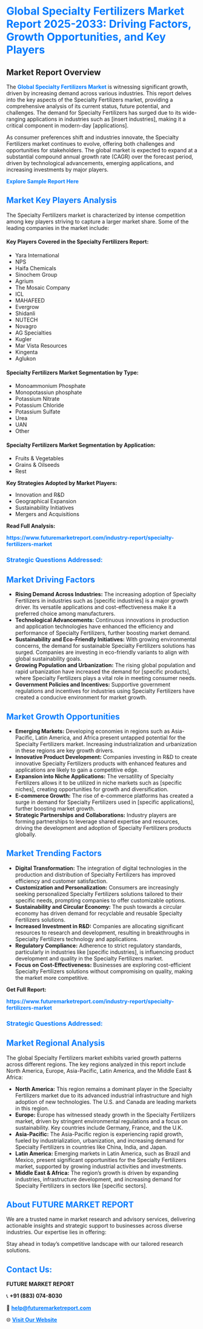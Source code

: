 <h1 style="color: #007BFF;">Global Specialty Fertilizers Market Report 2025-2033: Driving Factors, Growth Opportunities, and Key Players</h1>

<section id="overview">
<h2>Market Report Overview</h2>
<p>The <a href="https://www.futuremarketreport.com/industry-report/specialty-fertilizers-market" style="color: #007BFF; text-decoration: none;"><strong>Global Specialty Fertilizers Market</strong></a> is witnessing significant growth, driven by increasing demand across various industries. This report delves into the key aspects of the Specialty Fertilizers market, providing a comprehensive analysis of its current status, future potential, and challenges. The demand for Specialty Fertilizers has surged due to its wide-ranging applications in industries such as [insert industries], making it a critical component in modern-day [applications].</p>
<p>As consumer preferences shift and industries innovate, the Specialty Fertilizers market continues to evolve, offering both challenges and opportunities for stakeholders. The global market is expected to expand at a substantial compound annual growth rate (CAGR) over the forecast period, driven by technological advancements, emerging applications, and increasing investments by major players.</p>
</section>

<section id="overview">
<p><a href="https://www.futuremarketreport.com/request-sample/reportId=102424" style="color: #007BFF; text-decoration: none;"><strong>Explore Sample Report Here</strong></a></p>
</section>

<section id="key-players">
<h2 style="color: #007BFF;">Market Key Players Analysis</h2>
<p>The Specialty Fertilizers market is characterized by intense competition among key players striving to capture a larger market share. Some of the leading companies in the market include:</p>
<h4>Key Players Covered in the Specialty Fertilizers Report:</h4>
<ul><li>Yara International</li><li>NPS</li><li>Haifa Chemicals</li><li>Sinochem Group</li><li>Agrium</li><li>The Mosaic Company</li><li>ICL</li><li>MAHAFEED</li><li>Evergrow</li><li>Shidanli</li><li>NUTECH</li><li>Novagro</li><li>AG Specialties</li><li>Kugler</li><li>Mar Vista Resources</li><li>Kingenta</li><li>Aglukon</li></ul>
<h4>Specialty Fertilizers Market Segmentation by Type:</h4>
<ul><li>Monoammonium Phosphate</li><li>Monopotassiun phosphate</li><li>Potassium Nitrate</li><li>Potassium Chloride</li><li>Potassium Sulfate</li><li>Urea</li><li>UAN</li><li>Other</li></ul>

<h4>Specialty Fertilizers Market Segmentation by Application:</h4>
<ul><li>Fruits &amp; Vegetables</li><li>Grains &amp; Oilseeds</li><li>Rest</li></ul>
<p><strong>Key Strategies Adopted by Market Players:</strong></p>
<ul>
<li>Innovation and R&D</li>
<li>Geographical Expansion</li>
<li>Sustainability Initiatives</li>
<li>Mergers and Acquisitions</li>
</ul>
</section>

<section>
<p><strong>Read Full Analysis: </strong></p><a href="https://www.futuremarketreport.com/industry-report/specialty-fertilizers-market" style="color: #007BFF; text-decoration: none;"><strong>https://www.futuremarketreport.com/industry-report/specialty-fertilizers-market</strong></a>
<h3 style="color: #007BFF;">Strategic Questions Addressed:</h3>
</section>

<section id="driving-factors">
<h2 style="color: #007BFF;">Market Driving Factors</h2>
<ul>
<li><strong>Rising Demand Across Industries:</strong> The increasing adoption of Specialty Fertilizers in industries such as [specific industries] is a major growth driver. Its versatile applications and cost-effectiveness make it a preferred choice among manufacturers.</li>
<li><strong>Technological Advancements:</strong> Continuous innovations in production and application technologies have enhanced the efficiency and performance of Specialty Fertilizers, further boosting market demand.</li>
<li><strong>Sustainability and Eco-Friendly Initiatives:</strong> With growing environmental concerns, the demand for sustainable Specialty Fertilizers solutions has surged. Companies are investing in eco-friendly variants to align with global sustainability goals.</li>
<li><strong>Growing Population and Urbanization:</strong> The rising global population and rapid urbanization have increased the demand for [specific products], where Specialty Fertilizers plays a vital role in meeting consumer needs.</li>
<li><strong>Government Policies and Incentives:</strong> Supportive government regulations and incentives for industries using Specialty Fertilizers have created a conducive environment for market growth.</li>
</ul>
</section>

<section id="growth-opportunities">
<h2 style="color: #007BFF;">Market Growth Opportunities</h2>
<ul>
<li><strong>Emerging Markets:</strong> Developing economies in regions such as Asia-Pacific, Latin America, and Africa present untapped potential for the Specialty Fertilizers market. Increasing industrialization and urbanization in these regions are key growth drivers.</li>
<li><strong>Innovative Product Development:</strong> Companies investing in R&D to create innovative Specialty Fertilizers products with enhanced features and applications are likely to gain a competitive edge.</li>
<li><strong>Expansion into Niche Applications:</strong> The versatility of Specialty Fertilizers allows it to be utilized in niche markets such as [specific niches], creating opportunities for growth and diversification.</li>
<li><strong>E-commerce Growth:</strong> The rise of e-commerce platforms has created a surge in demand for Specialty Fertilizers used in [specific applications], further boosting market growth.</li>
<li><strong>Strategic Partnerships and Collaborations:</strong> Industry players are forming partnerships to leverage shared expertise and resources, driving the development and adoption of Specialty Fertilizers products globally.</li>
</ul>
</section>

<section id="trending-factors">
<h2 style="color: #007BFF;">Market Trending Factors</h2>
<ul>
<li><strong>Digital Transformation:</strong> The integration of digital technologies in the production and distribution of Specialty Fertilizers has improved efficiency and customer satisfaction.</li>
<li><strong>Customization and Personalization:</strong> Consumers are increasingly seeking personalized Specialty Fertilizers solutions tailored to their specific needs, prompting companies to offer customizable options.</li>
<li><strong>Sustainability and Circular Economy:</strong> The push towards a circular economy has driven demand for recyclable and reusable Specialty Fertilizers solutions.</li>
<li><strong>Increased Investment in R&D:</strong> Companies are allocating significant resources to research and development, resulting in breakthroughs in Specialty Fertilizers technology and applications.</li>
<li><strong>Regulatory Compliance:</strong> Adherence to strict regulatory standards, particularly in industries like [specific industries], is influencing product development and quality in the Specialty Fertilizers market.</li>
<li><strong>Focus on Cost-Effectiveness:</strong> Businesses are exploring cost-efficient Specialty Fertilizers solutions without compromising on quality, making the market more competitive.</li>
</ul>
</section>

<section>
<p><strong>Get Full Report: </strong></p><a href="https://www.futuremarketreport.com/industry-report/specialty-fertilizers-market" style="color: #007BFF; text-decoration: none;"><strong>https://www.futuremarketreport.com/industry-report/specialty-fertilizers-market</strong></a>
<h3 style="color: #007BFF;">Strategic Questions Addressed:</h3>
</section>


<section id="regional-analysis">
<h2 style="color: #007BFF;">Market Regional Analysis</h2>
<p>The global Specialty Fertilizers market exhibits varied growth patterns across different regions. The key regions analyzed in this report include North America, Europe, Asia-Pacific, Latin America, and the Middle East & Africa:</p>
<ul>
<li><strong>North America:</strong> This region remains a dominant player in the Specialty Fertilizers market due to its advanced industrial infrastructure and high adoption of new technologies. The U.S. and Canada are leading markets in this region.</li>
<li><strong>Europe:</strong> Europe has witnessed steady growth in the Specialty Fertilizers market, driven by stringent environmental regulations and a focus on sustainability. Key countries include Germany, France, and the U.K.</li>
<li><strong>Asia-Pacific:</strong> The Asia-Pacific region is experiencing rapid growth, fueled by industrialization, urbanization, and increasing demand for Specialty Fertilizers in countries like China, India, and Japan.</li>
<li><strong>Latin America:</strong> Emerging markets in Latin America, such as Brazil and Mexico, present significant opportunities for the Specialty Fertilizers market, supported by growing industrial activities and investments.</li>
<li><strong>Middle East & Africa:</strong> The region’s growth is driven by expanding industries, infrastructure development, and increasing demand for Specialty Fertilizers in sectors like [specific sectors].</li>
</ul>
</section>

<footer>
<h2 style="color: #007BFF;">About FUTURE MARKET REPORT</h2>
<p>We are a trusted name in market research and advisory services, delivering actionable insights and strategic support to businesses across diverse industries. Our expertise lies in offering:</p>

<p>Stay ahead in today’s competitive landscape with our tailored research solutions.</p>

<h2 style="color: #007BFF;">Contact Us:</h2>
<p><strong>FUTURE MARKET REPORT</strong></p>
<p>📞 <strong>+91 (883) 074-8030</strong></p>
<p>📧 <strong><a href="mailto:help@futuremarketreport.com" style="color: #007BFF;">help@futuremarketreport.com</a></strong></p>
<p>🌐 <strong><a href="https://www.futuremarketreport.com/" style="color: #007BFF;">Visit Our Website</a></strong></p>
</footer>